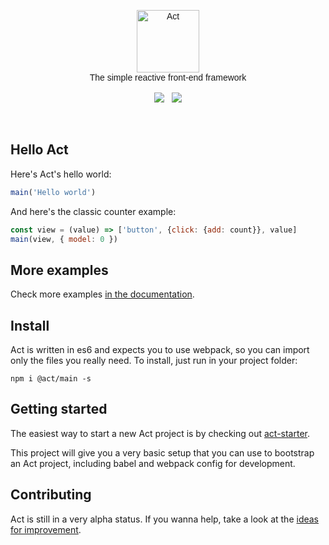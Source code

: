 <p align="center" style="font-family: Raleway-ExtraLight, Raleway, Proxima Nova, Avenir, Arial, sans">
  <img src="https://raw.githubusercontent.com/joaomilho/act/master/docs/logo.png" width="100" alt="Act" />
  <br />	
  The simple reactive front-end framework
  <br /><br />
  <a href="https://travis-ci.org/joaomilho/act"><img src="https://travis-ci.org/joaomilho/act.svg" /></a> 
  &nbsp; <a href="http://npmjs.com/package/@act/main"><img src="https://img.shields.io/npm/v/@act/main.svg?maxAge=2592000" /></a>
  
</p>
<br />

## Hello Act

Here's Act's hello world:

```js
main('Hello world')
```

And here's the classic counter example:

```js
const view = (value) => ['button', {click: {add: count}}, value]
main(view, { model: 0 })
```

## More examples

Check more examples [in the documentation](./docs/examples.md).

## Install

Act is written in es6 and expects you to use webpack, so you can import only
the files you really need. To install, just run in your project folder:

```shell
npm i @act/main -s
```

## Getting started

The easiest way to start a new Act project is by checking out [act-starter](https://github.com/joaomilho/act-starter).

This project will give you a very basic setup that you can use to bootstrap an
Act project, including babel and webpack config for development.

## Contributing

Act is still in a very alpha status. If you wanna help, take a look at the
[ideas for improvement](docs/todo.md).

